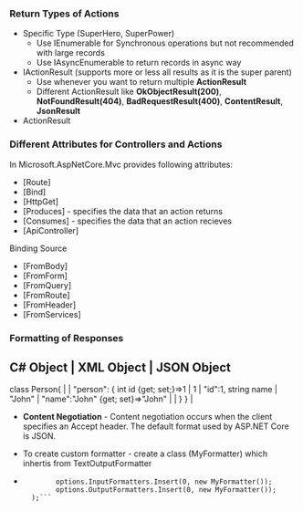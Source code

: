 ### Return Types of Actions
- Specific Type (SuperHero, SuperPower)
  - Use IEnumerable for Synchronous operations but not recommended with large records
  - Use IAsyncEnumerable to return records in async way
- IActionResult (supports more or less all results as it is the super parent)
  - Use whenever you want to return multiple **ActionResult**
  - Different ActionResult like **OkObjectResult(200)**, **NotFoundResult(404)**, **BadRequestResult(400)**, **ContentResult**, **JsonResult**
- ActionResult<T>
  
### Different Attributes for Controllers and Actions
In Microsoft.AspNetCore.Mvc provides following attributes:
- [Route]
- [Bind]
- [HttpGet]
- [Produces] - specifies the data that an action returns
- [Consumes] - specifies the data that an action recieves
- [ApiController]
  
Binding Source
- [FromBody]
- [FromForm]
- [FromQuery]
- [FromRoute]
- [FromHeader]
- [FromServices]

### Formatting of Responses
C# Object                   |   XML Object                     |      JSON Object
-------------------------------------------------------------------------------
class Person{               |  <person>                        |  "person": {
  int id {get; set;}=>1     |     <id>1</id>                   |    "id":1,
  string name               |     <name>"John"</name>          |    "name":"John"
      {get; set}=>"John"    |  </person>                       |  }
}                           |  

- **Content Negotiation** - Content negotiation occurs when the client specifies an Accept header. The default format used by ASP.NET     Core is JSON.

- To create custom formatter - create a class (MyFormatter) which inhertis from TextOutputFormatter
- ```services.AddControllers(options=>
          options.InputFormatters.Insert(0, new MyFormatter());
          options.OutputFormatters.Insert(0, new MyFormatter());
    );```
